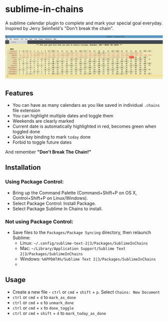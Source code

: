 # sublime-in-chains
A sublime calendar plugin to complete and mark your special goal everyday. Inspired by Jerry Seinfield's "Don't break the chain".

![](sublimeinchains.png)


## Features

* You can have as many calendars as you like saved in individual `.chains` file extension
* You can highlight multiple dates and toggle them
* Weekends are clearly marked
* Current date is automatically highlighted in red, becomes green when toggled done
* Quick key binding to mark `today` done
* Forbid to toggle future dates

And remember __"Don't Break The Chain!"__


## Installation

### Using Package Control:

* Bring up the Command Palette (Command+Shift+P on OS X, Control+Shift+P on Linux/Windows).
* Select Package Control: Install Package.
* Select Package Sublime In Chains to install.

### Not using Package Control:

* Save files to the `Packages/Package Syncing` directory, then relaunch Sublime:
  * Linux: `~/.config/sublime-text-2|3/Packages/SublimeInChains`
  * Mac: `~/Library/Application Support/Sublime Text 2|3/Packages/SublimeInChains`
  * Windows: `%APPDATA%/Sublime Text 2|3/Packages/SublimeInChains`
  * 
  
## Usage
* Create a new file - `ctrl` or `cmd` + `shift` + `p`. Select `Chains: New Document`
* `ctrl` or `cmd` + `d` to `mark_as_done`
* `ctrl` or `cmd` + `e` to `unmark_done`
* `ctrl` or `cmd` + `x` to `done_toggle`
* `ctrl` or `cmd` + `shift` + `d` to `mark_today_as_done`
